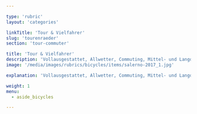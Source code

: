 ```yaml
---

type: 'rubric'
layout: 'categories'

linkTitle: 'Tour & Vielfahrer'
slug: 'tourenraeder'
section: 'tour-commuter'

title: 'Tour & Vielfahrer'
description: 'Vollausgestattet, Allwetter, Commuting, Mittel- und Langdistanz, ausgedehnte Touren mit Gepäck'
image: '/media/images/rubrics/bicycles/items/salerno-2017_1.jpg'

explanation: 'Vollausgestattet, Allwetter, Commuting, Mittel- und Langdistanz, ausgedehnte Touren mit Gepäck'

weight: 1
menu:
  - aside_bicycles

---
```

